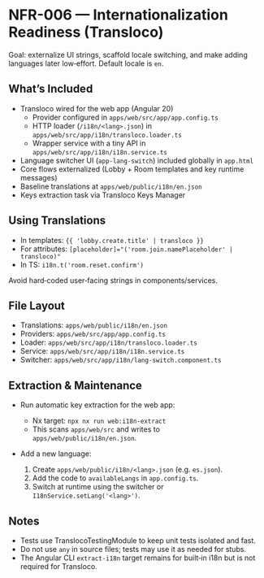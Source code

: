 # NFR-006 — Internationalization Readiness (Transloco)

Goal: externalize UI strings, scaffold locale switching, and make adding languages later low‑effort. Default locale is `en`.

## What’s Included

- Transloco wired for the web app (Angular 20)
  - Provider configured in `apps/web/src/app/app.config.ts`
  - HTTP loader (`/i18n/<lang>.json`) in `apps/web/src/app/i18n/transloco.loader.ts`
  - Wrapper service with a tiny API in `apps/web/src/app/i18n/i18n.service.ts`
- Language switcher UI (`app-lang-switch`) included globally in `app.html`
- Core flows externalized (Lobby + Room templates and key runtime messages)
- Baseline translations at `apps/web/public/i18n/en.json`
- Keys extraction task via Transloco Keys Manager

## Using Translations

- In templates: `{{ 'lobby.create.title' | transloco }}`
- For attributes: `[placeholder]="('room.join.namePlaceholder' | transloco)"`
- In TS: `i18n.t('room.reset.confirm')`

Avoid hard‑coded user‑facing strings in components/services.

## File Layout

- Translations: `apps/web/public/i18n/en.json`
- Providers: `apps/web/src/app/app.config.ts`
- Loader: `apps/web/src/app/i18n/transloco.loader.ts`
- Service: `apps/web/src/app/i18n/i18n.service.ts`
- Switcher: `apps/web/src/app/i18n/lang-switch.component.ts`

## Extraction & Maintenance

- Run automatic key extraction for the web app:

  - Nx target: `npx nx run web:i18n-extract`
  - This scans `apps/web/src` and writes to `apps/web/public/i18n/en.json`.

- Add a new language:

  1) Create `apps/web/public/i18n/<lang>.json` (e.g. `es.json`).
  2) Add the code to `availableLangs` in `app.config.ts`.
  3) Switch at runtime using the switcher or `I18nService.setLang('<lang>')`.

## Notes

- Tests use TranslocoTestingModule to keep unit tests isolated and fast.
- Do not use `any` in source files; tests may use it as needed for stubs.
- The Angular CLI `extract-i18n` target remains for built‑in i18n but is not required for Transloco.

